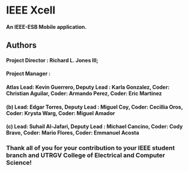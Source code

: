 # IEEE Xcell

#### An IEEE-ESB Mobile application.

## Authors

#### Project Director   : Richard L. Jones III;
#### Project Manager    : 

#### Atlas  Lead: Kevin Guerrero, Deputy Lead : Karla Gonzalez, Coder: Christian Aguilar, Coder: Armando Perez, Coder: Eric Martinez

#### (b)    Lead: Edgar Torres, Deputy Lead : Miguel Coy, Coder: Cecillia Oros, Coder: Krysta Warg, Coder: Miguel Amador

#### (c)    Lead: Suhail Al-Jafari, Deputy Lead : Michael Cancino, Coder: Cody Bravo, Coder: Mario Flores, Coder: Emmanuel Acosta

### Thank all of you for your contribution to your IEEE student branch and UTRGV College of Electrical and Computer Science!
